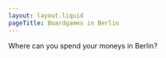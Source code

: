 ```yaml
---
layout: layout.liquid
pageTitle: Boardgames in Berlin
---
```

Where can you spend your moneys in Berlin?